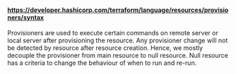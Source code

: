#### https://developer.hashicorp.com/terraform/language/resources/provisioners/syntax

Provisioners are used to execute certain commands on remote server or local server after provisioning the resource.
Any provisioner change will not be detected by resource after resource creation. Hence, we mostly decouple the provisioner from main resource to null resource.
Null resource has a criteria to change the behaviour of when to run and re-run.
